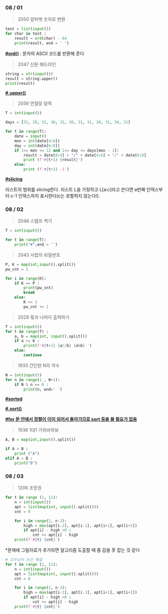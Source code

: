 ### 08 / 01

> 2050 알파벳 숫자로 변환

```python
text = list(input())
for char in text :
    result = ord(char) - 64
    print(result, end = ' ')
```

**<u>#ord()</u>** : 문자의 ASCII 코드를 반환해 준다



> 2047 신문 헤드라인

```python 
string = str(input())
result = string.upper()
print(result)
```

**<u>#.upper()</u>**



> 2056 연월일 달력

```python 
T = int(input())

days = [31, 28, 31, 30, 31, 30, 31, 31, 30, 31, 30, 31]

for t in range(T):
    date = input()
    mon = int(date[4:6])
    day = int(date[6:8])
    if 1<= mon <= 12 and 1<= day <= days[mon - 1]:
        result = date[0:4] + "/" + date[4:6] + "/" + date[6:8]
        print (f'#{t+1} {result}')
    else:
        print (f'#{t+1} -1')   
```

**<u>#slicing</u>**

리스트의 범위를 slicing한다. 리스트 L을 가정하고 L[a:c]라고 쓴다면 a번째 인덱스부터 c-1 인덱스까지 표시한다(c는 포함하지 않는다!).



### 08 / 02

> 2046 스탬프 찍기

```python
T = int(input())

for t in range(T):
    print("#",end = '')
```



> 2043 서랍의 비밀번호

```python
P, K = map(int,input().split())
pw_cnt = 1

for i in range(K): 
    if K == P :
        print(pw_cnt)
        break
    else:
        K += 1
        pw_cnt += 1
```



> 2029 몫과 나머지 출력하기

```python
T = int(input())
for t in range(T) :
    a, b = map(int, input().split())
    if a >= b :
        print(f'#{t+1} {a//b} {a%b} ')
    else:
        continue
```



> 1933 간단한 N의 약수

```python
N = int(input())
for n in range(1 , N+1):
    if N % n == 0 :
        print(n, end=' ')
```

**<u>#sorted</u>**

**<u>#.sort()</u>**

**<u>#for 문 안에서 정렬이 이미 되어서 돌아가므로 sort 등을 쓸 필요가 없음</u>**

> 1936 1대1 가위바위보

```python
A, B = map(int,input().split())

if A > B :
    print ("A")
elif A < B :
    print("B")
```



### 08 / 03

> 1206 조망권

````python 
for t in range (1, 11):
    n = int(input())
    apt = list(map(int, input().split()))
    cnt = 0

    for i in range(2, n-2):
        high = max(apt[i-2], apt[i-1], apt[i+1], apt[i+2])
        if apt[i] - high >0 :
            cnt += apt[i] - high
    print(f'#{t} {cnt}')

````

*문제에 그림자료가 추가되면 알고리즘 도출할 때 좀 감을 못 잡는 것 같다

```python 
# 교수님이 쓰신 해설
for t in range (1, 11):
    n = int(input())
    apt = list(map(int, input().split()))
    cnt = 0

    for i in range(2, n-2):
        high = max(apt[i-2], apt[i-1], apt[i+1], apt[i+2])
        if apt[i] - high >0 :
            cnt += apt[i] - high
    print(f'#{t} {cnt}')

```



